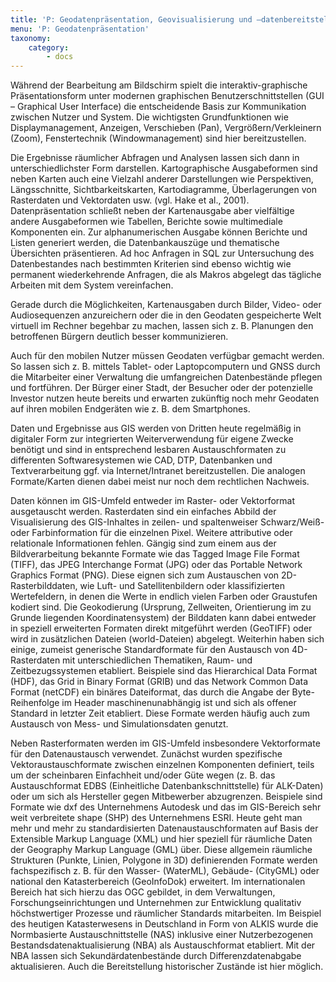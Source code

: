 ```yaml
---
title: 'P: Geodatenpräsentation, Geovisualisierung und –datenbereitstellung'
menu: 'P: Geodatenpräsentation'
taxonomy:
    category:
        - docs
---
```

Während der Bearbeitung am Bildschirm spielt die interaktiv-graphische Präsentationsform unter modernen graphischen Benutzerschnittstellen (GUI – Graphical User Interface) die entscheidende Basis zur Kommunikation zwischen Nutzer und System. Die wichtigsten Grundfunktionen wie Displaymanagement, Anzeigen, Verschieben (Pan), Vergrößern/Verkleinern (Zoom), Fenstertechnik (Windowmanagement) sind hier bereitzustellen.

Die Ergebnisse räumlicher Abfragen und Analysen lassen sich dann in unterschiedlichster Form darstellen. Kartographische Ausgabeformen sind neben Karten auch eine Vielzahl anderer Darstellungen wie Perspektiven, Längsschnitte, Sichtbarkeitskarten, Kartodiagramme, Überlagerungen von Rasterdaten und Vektordaten usw. (vgl. Hake et al., 2001). Datenpräsentation schließt neben der Kartenausgabe aber vielfältige andere Ausgabeformen wie Tabellen, Berichte sowie multimediale Komponenten ein. Zur alphanumerischen Ausgabe können Berichte und Listen generiert werden, die Datenbankauszüge und thematische Übersichten präsentieren. Ad hoc Anfragen in SQL zur Untersuchung des Datenbestandes nach bestimmten Kriterien sind ebenso wichtig wie permanent wiederkehrende Anfragen, die als Makros abgelegt das tägliche Arbeiten mit dem System vereinfachen.

Gerade durch die Möglichkeiten, Kartenausgaben durch Bilder, Video- oder Audiosequenzen anzureichern oder die in den Geodaten gespeicherte Welt virtuell im Rechner begehbar zu machen, lassen sich z. B. Planungen den betroffenen Bürgern deutlich besser kommunizieren.

Auch für den mobilen Nutzer müssen Geodaten verfügbar gemacht werden. So lassen sich z. B. mittels Tablet- oder Laptopcomputern und GNSS durch die Mitarbeiter einer Verwaltung die umfangreichen Datenbestände pflegen und fortführen. Der Bürger einer Stadt, der Besucher oder der potenzielle Investor nutzen heute bereits und erwarten zukünftig noch mehr Geodaten auf ihren mobilen Endgeräten wie z. B. dem Smartphones.

Daten und Ergebnisse aus GIS werden von Dritten heute regelmäßig in digitaler Form zur integrierten Weiterverwendung für eigene Zwecke benötigt und sind in entsprechend lesbaren Austauschformaten zu differenten Softwaresystemen wie CAD, DTP, Datenbanken und Textverarbeitung ggf. via Internet/Intranet bereitzustellen. Die analogen Formate/Karten dienen dabei meist nur noch dem rechtlichen Nachweis.

Daten können im GIS-Umfeld entweder im Raster- oder Vektorformat ausgetauscht werden. Rasterdaten sind ein einfaches Abbild der Visualisierung des GIS-Inhaltes in zeilen- und spaltenweiser Schwarz/Weiß- oder Farbinformation für die einzelnen Pixel. Weitere attributive oder relationale Informationen fehlen. Gängig sind zum einem aus der Bildverarbeitung bekannte Formate wie das Tagged Image File Format (TIFF), das JPEG Interchange Format (JPG) oder das Portable Network Graphics Format (PNG). Diese eignen sich zum Austauschen von 2D-Rasterbilddaten, wie Luft- und Satellitenbildern oder klassifizierten Wertefeldern, in denen die Werte in endlich vielen Farben oder Graustufen kodiert sind. Die Geokodierung (Ursprung, Zellweiten, Orientierung im zu Grunde liegenden Koordinatensystem) der Bilddaten kann dabei entweder in speziell erweiterten Formaten direkt mitgeführt werden (GeoTIFF) oder wird in zusätzlichen Dateien (world-Dateien) abgelegt. Weiterhin haben sich einige, zumeist generische Standardformate für den Austausch von 4D-Rasterdaten mit unterschiedlichen Thematiken, Raum- und Zeitbezugssystemen etabliert. Beispiele sind das Hierarchical Data Format (HDF), das Grid in Binary Format (GRIB) und das Network Common Data Format (netCDF) ein binäres Dateiformat, das durch die Angabe der Byte-Reihenfolge im Header maschinenunabhängig ist und sich als  offener Standard in letzter Zeit etabliert. Diese Formate werden häufig auch zum Austausch von Mess- und Simulationsdaten genutzt.

Neben Rasterformaten werden im GIS-Umfeld insbesondere Vektorformate für den Datenaustausch verwendet. Zunächst wurden spezifische Vektoraustauschformate zwischen einzelnen Komponenten definiert, teils um der scheinbaren Einfachheit und/oder Güte wegen (z. B. das Austauschformat EDBS (Einheitliche Datenbankschnittstelle) für ALK-Daten) oder um sich als Hersteller gegen Mitbewerber abzugrenzen. Beispiele sind Formate wie dxf des Unternehmens Autodesk und das im GIS-Bereich sehr weit verbreitete shape (SHP) des Unternehmens ESRI. Heute geht man mehr und mehr zu standardisierten Datenaustauschformaten auf Basis der Extensible Markup Language (XML) und hier speziell für räumliche Daten der Geography Markup Language (GML)  über. Diese allgemein räumliche Strukturen (Punkte, Linien, Polygone in 3D) definierenden Formate werden fachspezifisch z. B. für den Wasser- (WaterML), Gebäude- (CityGML) oder national den Katasterbereich (GeoInfoDok) erweitert. Im internationalen Bereich hat sich hierzu das OGC gebildet, in dem Verwaltungen, Forschungseinrichtungen und Unternehmen zur Entwicklung qualitativ höchstwertiger Prozesse und räumlicher Standards mitarbeiten. Im Beispiel des heutigen Katasterwesens in Deutschland in Form von ALKIS wurde die Normbasierte Austauschnittstelle (NAS) inklusive einer Nutzerbezogenen Bestandsdatenaktualisierung (NBA) als Austauschformat etabliert. Mit der NBA lassen sich Sekundärdatenbestände durch Differenzdatenabgabe aktualisieren. Auch die Bereitstellung historischer Zustände ist hier möglich.
